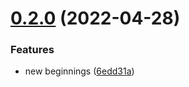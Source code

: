 # [0.2.0](https://github.com/queen-raae/gatsby-remark-oembed/compare/v0.1.1...v0.2.0) (2022-04-28)


### Features

* new beginnings ([6edd31a](https://github.com/queen-raae/gatsby-remark-oembed/commit/6edd31a686882d1dc72adbf2ca534b559b8e75f8))
